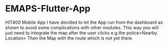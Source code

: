 # EMAPS-Flutter-App
HIT400 Mobile App
I have decided to let the App run from the dashboard as shown to avoid some complications with other modules. This way you will just need to integrate the map after the user clicks e.g the police>Nearby Location> Then the Map with the route which is not yet there.
